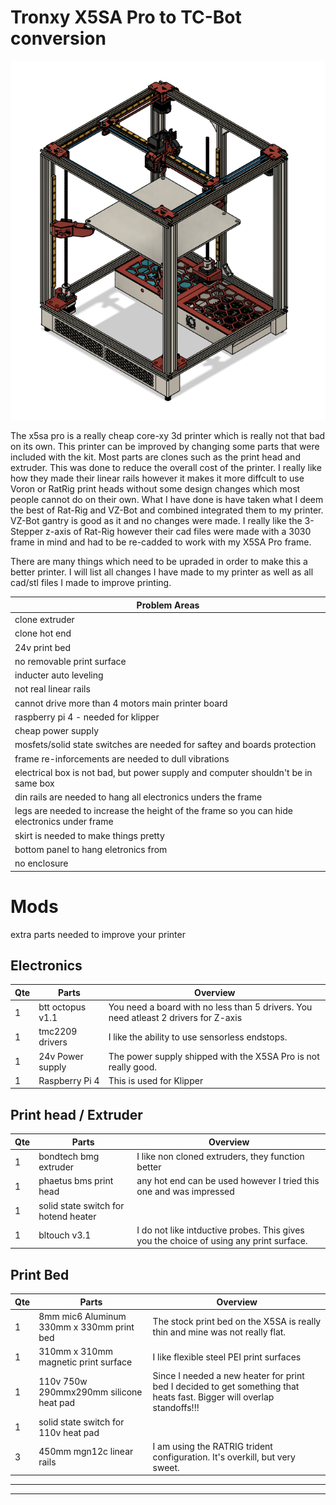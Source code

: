 # Tronxy X5SA Pro to TC-Bot conversion


![Image](https://github.com/Aldures/3d-Printer/blob/main/TC_Bot.png?raw=true)

The x5sa pro is a really cheap core-xy 3d printer which is really not that bad on its own. This printer can be improved by changing some parts that were included with the kit. Most parts are clones such as the print head and extruder. This was done to reduce the overall cost of the printer. I really like how they made their linear rails however it makes it more diffcult to use Voron or RatRig print heads without some design changes which most people cannot do on their own. What I have done is have taken what I deem the best of Rat-Rig and VZ-Bot and combined integrated them to my printer. VZ-Bot gantry is good as it and no changes were made. I really like the 3-Stepper z-axis of Rat-Rig however their cad files were made with a 3030 frame in mind and had to be re-cadded to work with my X5SA Pro frame.

There are many things which need to be upraded in order to make this a better printer. I will list all changes I have made to my printer as well as all cad/stl files I made to improve printing.

|Problem Areas                                                                                      |
|---------------------------------------------------------------------------------------------------|
|clone extruder|
|clone hot end|
|24v print bed|
|no removable print surface|
|inducter auto leveling|
|not real linear rails|
|cannot drive more than 4 motors main printer board|
|raspberry pi 4 - needed for klipper |
|cheap power supply|
|mosfets/solid state switches are needed for saftey and boards protection|
|frame re-inforcements are needed to dull vibrations|
|electrical box is not bad, but power supply and computer shouldn't be in same box|
|din rails are needed to hang all electronics unders the frame|
|legs are needed to increase the height of the frame so you can hide electronics under frame|
|skirt is needed to make things pretty|
|bottom panel to hang eletronics from|
|no enclosure|


# Mods
extra parts needed to improve your printer

## Electronics
| Qte | Parts                                         |      Overview                                                                       |
|-----|-----------------------------------------------|-------------------------------------------------------------------------------------|
|1| btt octopus v1.1 | You need a board with no less than 5 drivers. You need atleast 2 drivers for Z-axis|
|1| tmc2209 drivers | I like the ability to use sensorless endstops. |
|1| 24v Power supply | The power supply shipped with the X5SA Pro is not really good. |
|1| Raspberry Pi 4 | This is used for Klipper |


## Print head / Extruder
| Qte | Parts                                         |      Overview                                                                       |
|-----|-----------------------------------------------|-------------------------------------------------------------------------------------|
|1| bondtech bmg extruder | I like non cloned extruders, they function better |
|1| phaetus bms print head | any hot end can be used however I tried this one and was impressed |
|1| solid state switch for hotend heater ||
|1| bltouch v3.1 | I do not like intductive probes. This gives you the choice of using any print surface. |


## Print Bed
| Qte | Parts                                         |      Overview                                                                       |
|-----|-----------------------------------------------|-------------------------------------------------------------------------------------|
|1| 8mm mic6 Aluminum 330mm x 330mm print bed | The stock print bed on the X5SA is really thin and mine was not really flat. |
|1| 310mm x 310mm magnetic print surface | I like flexible steel PEI print surfaces ||
|1| 110v 750w 290mmx290mm silicone heat pad | Since I needed a new heater for print bed I decided to get something that heats fast. Bigger will overlap standoffs!!!|
|1| solid state switch for 110v heat pad||
|3| 450mm mgn12c linear rails | I am using the RATRIG trident configuration. It's overkill, but very sweet.|

---------------------------------------------------------------------------------------------------------------------------------------------
---------------------------------------------------------------------------------------------------------------------------------------------







